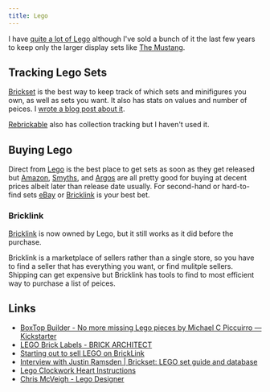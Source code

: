 ```yaml
---
title: Lego
---
```


I have [quite a lot of Lego](https://brickset.com/sets/ownedby-rknightuk) although I've sold a bunch of it the last few years to keep only the larger display sets like [The Mustang](https://www.lego.com/en-gb/product/ford-mustang-10265).

## Tracking Lego Sets

[Brickset](https://brickset.com) is the best way to keep track of which sets and minifigures you own, as well as sets you want. It also has stats on values and number of peices. I [wrote a blog post about it](https://rknight.me/manage-your-lego-collection-with-brickset/).

[Rebrickable](https://rebrickable.com) also has collection tracking but I haven't used it.

## Buying Lego

Direct from [Lego](https://lego.com) is the best place to get sets as soon as they get released but [Amazon](https://amazon.co.uk), [Smyths](https://www.smythstoys.com/uk/en-gb), and [Argos](https://argos.co.uk) are all pretty good for buying at decent prices albeit later than release date usually. For second-hand or hard-to-find sets [eBay](https://ebay.co.uk) or [Bricklink](https://bricklink.com) is your best bet.

### Bricklink

[Bricklink](https://bricklink.com) is now owned by Lego, but it still works as it did before the purchase.

Bricklink is a marketplace of sellers rather than a single store, so you have to find a seller that has everything you want, or find mulitple sellers. Shipping can get expensive but Bricklink has tools to find to most efficient way to purchase a list of peices.

## Links

- [BoxTop Builder - No more missing Lego pieces by Michael C Piccuirro — Kickstarter](https://www.kickstarter.com/projects/1999312341/boxtop-builder-no-more-missing-lego-pieces)
- [LEGO Brick Labels - BRICK ARCHITECT](https://brickarchitect.com/labels/)
- [Starting out to sell LEGO on BrickLink](http://thebrickblogger.com/2016/03/starting-out-to-sell-lego-on-bricklink/)
- [Interview with Justin Ramsden | Brickset: LEGO set guide and database](https://brickset.com/article/20115/interview-with-justin-ramsden)
- [Lego Clockwork Heart Instructions](https://www.reddit.com/r/lego/comments/46blje/clockwork_heart_instructions_more_info_in_comments/)
- [Chris McVeigh - Lego Designer](https://chrismcveigh.com/cm/welcome.html)

